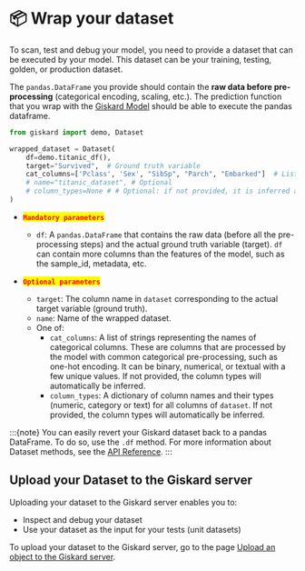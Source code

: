 # 📦 Wrap your dataset

To scan, test and debug your model, you need to provide a dataset that can be executed by your model. This dataset can be your training, testing, golden, or production dataset.

The `pandas.DataFrame` you provide should contain the **raw data before pre-processing** (categorical encoding, scaling,
etc.). The prediction function that you wrap with the [Giskard Model](../wrap_model/index.md) should be able to execute the pandas dataframe.

```python
from giskard import demo, Dataset

wrapped_dataset = Dataset(
    df=demo.titanic_df(),
    target="Survived",  # Ground truth variable
    cat_columns=['Pclass', 'Sex', "SibSp", "Parch", "Embarked"]  # List of categorical columns. Optional, but is a MUST if available. Inferred automatically if not.
    # name="titanic_dataset", # Optional
    # column_types=None # # Optional: if not provided, it is inferred automatically
)
```


* <mark style="color:red;">**`Mandatory parameters`**</mark>
    * `df`: A `pandas.DataFrame` that contains the raw data (before all the pre-processing steps) and the actual
      ground truth variable (target). `df` can contain more columns than the features of the model, such as the sample_id,
      metadata, etc.

* <mark style="color:red;">**`Optional parameters`**</mark>
    * `target`: The column name in `dataset` corresponding to the actual target variable (ground truth).
    * `name`: Name of the wrapped dataset.
    * One of:
        * `cat_columns`: A list of strings representing the names of categorical columns. These are columns that are
          processed by the model with common categorical pre-processing, such as one-hot encoding. It can be binary,
          numerical, or textual with a few unique values.
          If not provided, the column types will automatically be inferred.
        * `column_types`: A dictionary of column names and their types (numeric, category or text) for all columns
          of `dataset`.
          If not provided, the column types will automatically be inferred.

:::{note}
You can easily revert your Giskard dataset back to a pandas DataFrame. To do so, use the `.df` method. For more information about Dataset methods, see the [API Reference](../../reference/datasets/index.rst).
:::

## Upload your Dataset to the Giskard server

Uploading your dataset to the Giskard server enables you to:

* Inspect and debug your dataset
* Use your dataset as the input for your tests (unit datasets)

To upload your dataset to the Giskard server, go to the page [Upload an object to the Giskard server](../upload/index.md).

